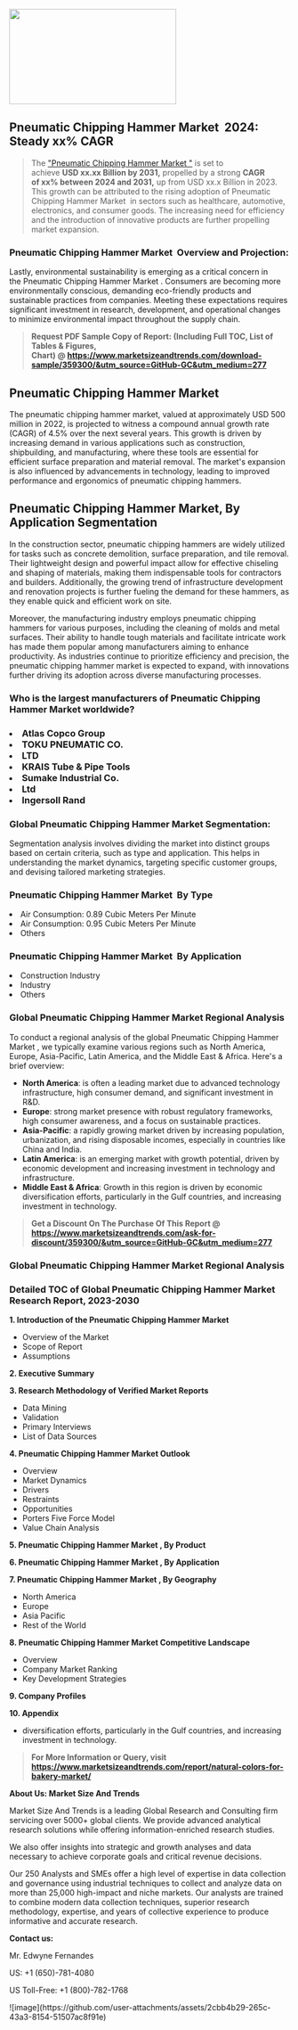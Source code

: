 <p><img class="alignnone size-medium wp-image-20088" src="https://ffe5etoiles.com/wp-content/uploads/2024/12/MST1-300x171.png" alt="" width="300" height="171" /></p><h2 id="ember46" class="ember-view reader-text-block__heading-2">Pneumatic Chipping Hammer Market &nbsp;2024: Steady&nbsp;xx% CAGR</h2><blockquote id="ember47" class="ember-view reader-text-block__blockquote">The&nbsp;<a class="app-aware-link " href="https://www.marketsizeandtrends.com/download-sample/359300/&utm_source=GitHub-GC&utm_medium=277" target="_blank" data-test-app-aware-link="">"Pneumatic Chipping Hammer Market "</a>&nbsp;is set to achieve&nbsp;<strong>USD&nbsp;xx.xx&nbsp;Billion by 2031,</strong>&nbsp;propelled by a strong&nbsp;<strong>CAGR of&nbsp;xx% between 2024 and 2031,</strong>&nbsp;up from USD xx.x Billion in 2023. This growth can be attributed to the rising adoption of&nbsp;Pneumatic Chipping Hammer Market &nbsp;in sectors such as healthcare, automotive, electronics, and consumer goods. The increasing need for efficiency and the introduction of innovative products are further propelling market expansion.</blockquote><h3 id="ember48" class="ember-view reader-text-block__heading-3">Pneumatic Chipping Hammer Market &nbsp;Overview and Projection:</h3><p id="ember49" class="ember-view reader-text-block__paragraph">Lastly, environmental sustainability is emerging as a critical concern in the&nbsp;Pneumatic Chipping Hammer Market . Consumers are becoming more environmentally conscious, demanding eco-friendly products and sustainable practices from companies. Meeting these expectations requires significant investment in research, development, and operational changes to minimize environmental impact throughout the supply chain.</p><blockquote id="ember50" class="ember-view reader-text-block__blockquote"><strong>Request PDF Sample Copy of Report: (Including Full TOC, List of Tables &amp; Figures, Chart)&nbsp;@&nbsp;<strong><a href="https://www.marketsizeandtrends.com/download-sample/359300/&utm_source=GitHub-GC&utm_medium=277" target="_blank">https://www.marketsizeandtrends.com/download-sample/359300/&utm_source=GitHub-GC&utm_medium=277</a></strong></strong></blockquote><h3 class=""> <h2>Pneumatic Chipping Hammer Market</h2><p>The pneumatic chipping hammer market, valued at approximately USD 500 million in 2022, is projected to witness a compound annual growth rate (CAGR) of 4.5% over the next several years. This growth is driven by increasing demand in various applications such as construction, shipbuilding, and manufacturing, where these tools are essential for efficient surface preparation and material removal. The market's expansion is also influenced by advancements in technology, leading to improved performance and ergonomics of pneumatic chipping hammers.</p><h2>Pneumatic Chipping Hammer Market, By Application Segmentation</h2><p>In the construction sector, pneumatic chipping hammers are widely utilized for tasks such as concrete demolition, surface preparation, and tile removal. Their lightweight design and powerful impact allow for effective chiseling and shaping of materials, making them indispensable tools for contractors and builders. Additionally, the growing trend of infrastructure development and renovation projects is further fueling the demand for these hammers, as they enable quick and efficient work on site.</p><p>Moreover, the manufacturing industry employs pneumatic chipping hammers for various purposes, including the cleaning of molds and metal surfaces. Their ability to handle tough materials and facilitate intricate work has made them popular among manufacturers aiming to enhance productivity. As industries continue to prioritize efficiency and precision, the pneumatic chipping hammer market is expected to expand, with innovations further driving its adoption across diverse manufacturing processes.</p></h3><h3 id="" class="">Who is the largest manufacturers of&nbsp;Pneumatic Chipping Hammer Market  worldwide?</h3><h3 class=""></Li><Li>Atlas Copco Group</Li><Li> TOKU PNEUMATIC CO.</Li><Li>LTD</Li><Li> KRAIS Tube & Pipe Tools</Li><Li> Sumake Industrial Co.</Li><Li> Ltd</Li><Li> Ingersoll Rand</h3><h3 id="ember53" class="ember-view reader-text-block__heading-3">Global&nbsp;Pneumatic Chipping Hammer Market  Segmentation:</h3><p id="ember54" class="ember-view reader-text-block__paragraph">Segmentation analysis involves dividing the market into distinct groups based on certain criteria, such as type and application. This helps in understanding the market dynamics, targeting specific customer groups, and devising tailored marketing strategies.</p><h3 id="" class="">Pneumatic Chipping Hammer Market &nbsp;By Type</h3><p></Li><Li>Air Consumption: 0.89 Cubic Meters Per Minute</Li><Li> Air Consumption: 0.95 Cubic Meters Per Minute</Li><Li> Others</p><h3 id="" class="">Pneumatic Chipping Hammer Market &nbsp;By Application</h3><p class=""></Li><Li>Construction Industry</Li><Li> Industry</Li><Li> Others</p><h3 id="ember62" class="ember-view reader-text-block__heading-3">Global Pneumatic Chipping Hammer Market  Regional Analysis</h3><p id="ember63" class="ember-view reader-text-block__paragraph">To conduct a regional analysis of the global Pneumatic Chipping Hammer Market , we typically examine various regions such as North America, Europe, Asia-Pacific, Latin America, and the Middle East &amp; Africa. Here's a brief overview:</p><ul><li><strong>North America</strong>: is often a leading market due to advanced technology infrastructure, high consumer demand, and significant investment in R&amp;D.</li><li><strong>Europe</strong>: strong market presence with robust regulatory frameworks, high consumer awareness, and a focus on sustainable practices.</li><li><strong>Asia-Pacific</strong>: a rapidly growing market driven by increasing population, urbanization, and rising disposable incomes, especially in countries like China and India.</li><li><strong>Latin America</strong>: is an emerging market with growth potential, driven by economic development and increasing investment in technology and infrastructure.</li><li><strong>Middle East &amp; Africa</strong>: Growth in this region is driven by economic diversification efforts, particularly in the Gulf countries, and increasing investment in technology.</li></ul><blockquote id="ember61" class="ember-view reader-text-block__blockquote"><strong>Get a Discount On The Purchase Of This Report @ <strong><a href="https://html-cleaner.com/" target="">https://www.marketsizeandtrends.com/ask-for-discount/359300/&utm_source=GitHub-GC&utm_medium=277</a></strong></strong></blockquote><h3 id="ember62" class="ember-view reader-text-block__heading-3">Global Pneumatic Chipping Hammer Market  Regional Analysis</h3><h3 id="" class="">Detailed TOC of Global Pneumatic Chipping Hammer Market  Research Report, 2023-2030</h3><p id="" class=""><strong>1. Introduction of the Pneumatic Chipping Hammer Market </strong></p><ul><li>Overview of the Market</li><li>Scope of Report</li><li>Assumptions</li></ul><p id="" class=""><strong>2. Executive Summary</strong></p><p id="" class=""><strong>3. Research Methodology of Verified Market Reports</strong></p><ul><li>Data Mining</li><li>Validation</li><li>Primary Interviews</li><li>List of Data Sources</li></ul><p id="" class=""><strong>4. Pneumatic Chipping Hammer Market  Outlook</strong></p><ul><li>Overview</li><li>Market Dynamics</li><li>Drivers</li><li>Restraints</li><li>Opportunities</li><li>Porters Five Force Model</li><li>Value Chain Analysis</li></ul><p id="" class=""><strong>5. Pneumatic Chipping Hammer Market , By Product</strong></p><p id="" class=""><strong>6. Pneumatic Chipping Hammer Market , By Application</strong></p><p id="" class=""><strong>7. Pneumatic Chipping Hammer Market , By Geography</strong></p><ul><li>North America</li><li>Europe</li><li>Asia Pacific</li><li>Rest of the World</li></ul><p id="" class=""><strong>8. Pneumatic Chipping Hammer Market  Competitive Landscape</strong></p><ul><li>Overview</li><li>Company Market Ranking</li><li>Key Development Strategies</li></ul><p id="" class=""><strong>9. Company Profiles</strong></p><p id="" class=""><strong>10. Appendix</strong></p><ul><li>diversification efforts, particularly in the Gulf countries, and increasing investment in technology.</li></ul><blockquote id="ember65" class="ember-view reader-text-block__blockquote"><strong>For More Information or Query, visit <strong><strong><a href="https://html-cleaner.com/" target="">https://www.marketsizeandtrends.com/report/natural-colors-for-bakery-market/</a></strong></strong></strong></blockquote><p id="" class=""><strong>About Us: Market Size And Trends</strong></p><p id="" class="">Market Size And Trends is a leading Global Research and Consulting firm servicing over 5000+ global clients. We provide advanced analytical research solutions while offering information-enriched research studies.</p><p id="" class="">We also offer insights into strategic and growth analyses and data necessary to achieve corporate goals and critical revenue decisions.</p><p id="" class="">Our 250 Analysts and SMEs offer a high level of expertise in data collection and governance using industrial techniques to collect and analyze data on more than 25,000 high-impact and niche markets. Our analysts are trained to combine modern data collection techniques, superior research methodology, expertise, and years of collective experience to produce informative and accurate research.</p><p id="" class=""><strong>Contact us:</strong></p><p id="" class="">Mr. Edwyne Fernandes</p><p id="" class="">US: +1 (650)-781-4080</p><p id="" class="">US Toll-Free: +1 (800)-782-1768</p>
![image](https://github.com/user-attachments/assets/2cbb4b29-265c-43a3-8154-51507ac8f91e)
